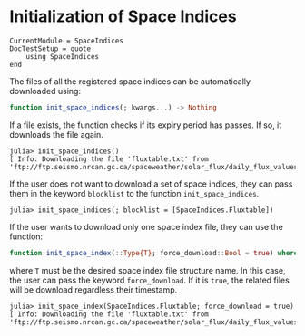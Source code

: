 Initialization of Space Indices
===============================

```@meta
CurrentModule = SpaceIndices
DocTestSetup = quote
    using SpaceIndices
end
```

The files of all the registered space indices can be automatically downloaded using:

```julia
function init_space_indices(; kwargs...) -> Nothing
```

If a file exists, the function checks if its expiry period has passes. If so, it downloads
the file again.

```julia-repl
julia> init_space_indices()
[ Info: Downloading the file 'fluxtable.txt' from 'ftp://ftp.seismo.nrcan.gc.ca/spaceweather/solar_flux/daily_flux_values/fluxtable.txt'...
```

If the user does not want to download a set of space indices, they can pass them in the
keyword `blocklist` to the function `init_space_indices`.

```julia-repl
julia> init_space_indices(; blocklist = [SpaceIndices.Fluxtable])
```

If the user wants to download only one space index file, they can use the function:

```julia
function init_space_index(::Type{T}; force_download::Bool = true) where T<:SpaceIndexFile -> Nothing
```

where `T` must be the desired space index file structure name. In this case, the user can
pass the keyword `force_download`. If it is `true`, the related files will be download
regardless their timestamp.

```jldoctest
julia> init_space_index(SpaceIndices.Fluxtable; force_download = true)
[ Info: Downloading the file 'fluxtable.txt' from 'ftp://ftp.seismo.nrcan.gc.ca/spaceweather/solar_flux/daily_flux_values/fluxtable.txt'...
```
